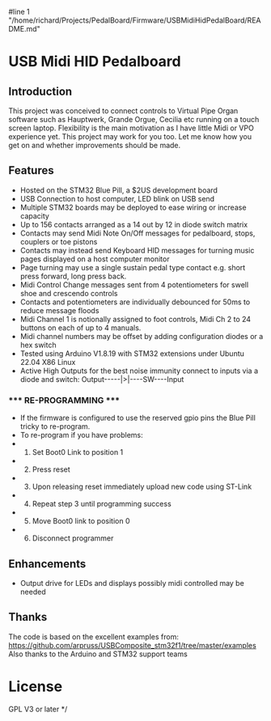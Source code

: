 #line 1 "/home/richard/Projects/PedalBoard/Firmware/USBMidiHidPedalBoard/README.md"
# USB Midi HID Pedalboard

## Introduction
This project was conceived to connect controls to Virtual Pipe Organ software such as Hauptwerk, Grande Orgue, Cecilia etc running on a touch screen laptop. Flexibility is the main motivation as I have little Midi or VPO experience yet. This project may work for you too. Let me know how you get on and whether improvements should be made.

## Features
- Hosted on the STM32 Blue Pill, a $2US development board
- USB Connection to host computer, LED blink on USB send
- Multiple STM32 boards may be deployed to ease wiring or increase capacity
- Up to 156 contacts arranged as a 14 out by 12 in diode switch matrix
- Contacts may send Midi Note On/Off messages for pedalboard, stops, couplers or toe pistons
- Contacts may instead send Keyboard HID messages for turning music pages displayed on a host computer monitor
- Page turning may use a single sustain pedal type contact e.g. short press forward, long press back.
- Midi Control Change messages sent from 4 potentiometers for swell shoe and crescendo controls
- Contacts and potentiometers are individually debounced for 50ms to reduce message floods
- Midi Channel 1 is notionally assigned to foot controls, Midi Ch 2 to 24 buttons on each of up to 4 manuals.
- Midi channel numbers may be offset by adding configuration diodes or a hex switch
- Tested using Arduino V1.8.19 with STM32 extensions under Ubuntu 22.04 X86 Linux
- Active High Outputs for the best noise immunity connect to inputs via a diode and switch: 
     Output-----|>|----SW----Input
### *** RE-PROGRAMMING ***
 * If the firmware is configured to use the reserved gpio pins the Blue Pill tricky to re-program.
 * To re-program if you have problems:
 * 1. Set Boot0 Link to position 1
 * 2. Press reset
 * 3. Upon releasing reset immediately upload new code using ST-Link
 * 4. Repeat step 3 until programming success
 * 5. Move Boot0 link to position 0
 * 6. Disconnect programmer
## Enhancements
- Output drive for LEDs and displays possibly midi controlled may be needed
 ## Thanks
The code is based on the excellent examples from: https://github.com/arpruss/USBComposite_stm32f1/tree/master/examples
Also thanks to the Arduino and STM32 support teams
# License
GPL V3 or later */
 

